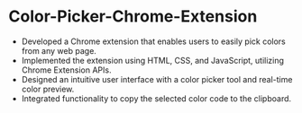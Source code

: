# Color-Picker-Chrome-Extension
- Developed a Chrome extension that enables users to easily pick colors from any web page.
- Implemented the extension using HTML, CSS, and JavaScript, utilizing Chrome Extension APIs.
- Designed an intuitive user interface with a color picker tool and real-time color preview.
- Integrated functionality to copy the selected color code to the clipboard.
